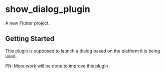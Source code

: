 # show_dialog_plugin

A new Flutter project.

## Getting Started

This plugin is supposed to launch a dialog based on the platform it is being used.

PN: More work will be done to improve this plugin


